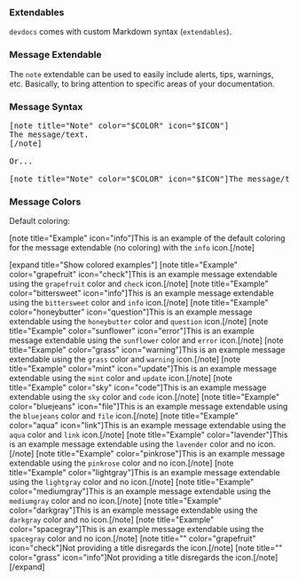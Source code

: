 ### Extendables

`devdocs` comes with custom Markdown syntax (`extendables`).

### Message Extendable

The `note` extendable can be used to easily include alerts, tips, warnings, etc. Basically, to bring attention to specific areas of your documentation.

### Message Syntax

<pre lang="md">
&lbrack;note title="Note" color="$COLOR" icon="$ICON"&rbrack;
The message/text.
[/note]

Or...

&lbrack;note title="Note" color="$COLOR" icon="$ICON"&rbrack;The message/text.[/note]
</pre>

### Message Colors

Default coloring:

[note title="Example" icon="info"]This is an example of the default coloring for the message extendable (no coloring) with the `info` icon.[/note]

[expand title="Show colored examples"]
[note title="Example" color="grapefruit" icon="check"]This is an example message extendable using the `grapefruit` color and `check` icon.[/note]
[note title="Example" color="bittersweet" icon="info"]This is an example message extendable using the `bittersweet` color and `info` icon.[/note]
[note title="Example" color="honeybutter" icon="question"]This is an example message extendable using the `honeybutter` color and `question` icon.[/note]
[note title="Example" color="sunflower" icon="error"]This is an example message extendable using the `sunflower` color and `error` icon.[/note]
[note title="Example" color="grass" icon="warning"]This is an example message extendable using the `grass` color and `warning` icon.[/note]
[note title="Example" color="mint" icon="update"]This is an example message extendable using the `mint` color and `update` icon.[/note]
[note title="Example" color="sky" icon="code"]This is an example message extendable using the `sky` color and `code` icon.[/note]
[note title="Example" color="bluejeans" icon="file"]This is an example message extendable using the `bluejeans` color and `file` icon.[/note]
[note title="Example" color="aqua" icon="link"]This is an example message extendable using the `aqua` color and `link` icon.[/note]
[note title="Example" color="lavender"]This is an example message extendable using the `lavender` color and no icon.[/note]
[note title="Example" color="pinkrose"]This is an example message extendable using the `pinkrose` color and no icon.[/note]
[note title="Example" color="lightgray"]This is an example message extendable using the `lightgray` color and no icon.[/note]
[note title="Example" color="mediumgray"]This is an example message extendable using the `mediumgray` color and no icon.[/note]
[note title="Example" color="darkgray"]This is an example message extendable using the `darkgray` color and no icon.[/note]
[note title="Example" color="spacegray"]This is an example message extendable using the `spacegray` color and no icon.[/note]
[note title="" color="grapefruit" icon="check"]Not providing a title disregards the icon.[/note]
[note title="" color="grass" icon="info"]Not providing a title disregards the icon.[/note]
[/expand]
